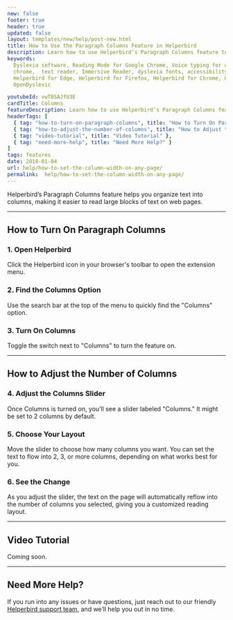 ```yaml
---
new: false
footer: true
header: true
updated: false
layout: templates/new/help/post-new.html
title: How to Use the Paragraph Columns Feature in Helperbird
description: Learn how to use Helperbird’s Paragraph Columns feature to organize text into easy-to-read columns on any webpage. This guide walks you through activating the feature and customizing the layout to suit your reading preferences
keywords:
  Dyslexia software, Reading Mode for Google Chrome, Voice typing for chrome, Text to speech for
  chrome,  text reader, Immersive Reader, dyslexia fonts, accessibility software, dyslexia software,
  Helperbird for Edge, Helperbird for Firefox, Helperbird for Chrome, Opendyslexic for Chrome,
  OpenDyslexic

youtubeId: vwT8SAJfU3E
cardTitle: Columns
featureDescription: Learn how to use Helperbird’s Paragraph Columns feature to organize text into easy-to-read columns on any webpage. This guide walks you through activating the feature and customizing the layout to suit your reading preferences
headerTags: [
  { tag: "how-to-turn-on-paragraph-columns", title: "How to Turn On Paragraph Columns" },
  { tag: "how-to-adjust-the-number-of-columns", title: "How to Adjust the Number of Columns" },
  { tag: "video-tutorial", title: "Video Tutorial" },
  { tag: "need-more-help", title: "Need More Help?" }
]
tags: features
date: 2018-01-04
url: help/how-to-set-the-column-width-on-any-page/
permalink:  help/how-to-set-the-column-width-on-any-page/
---
```



Helperbird’s Paragraph Columns feature helps you organize text into columns, making it easier to read large blocks of text on web pages.

---

## How to Turn On Paragraph Columns

### 1. Open Helperbird

Click the Helperbird icon in your browser's toolbar to open the extension menu.

### 2. Find the Columns Option

Use the search bar at the top of the menu to quickly find the "Columns" option.

### 3. Turn On Columns

Toggle the switch next to "Columns" to turn the feature on.

---

## How to Adjust the Number of Columns

### 4. Adjust the Columns Slider

Once Columns is turned on, you’ll see a slider labeled "Columns." It might be set to 2 columns by default.

### 5. Choose Your Layout

Move the slider to choose how many columns you want. You can set the text to flow into 2, 3, or more columns, depending on what works best for you.

### 6. See the Change

As you adjust the slider, the text on the page will automatically reflow into the number of columns you selected, giving you a customized reading layout.

---

## Video Tutorial

Coming soon.

---

## Need More Help?

If you run into any issues or have questions, just reach out to our friendly [Helperbird support team](/support/), and we’ll help you out in no time.
